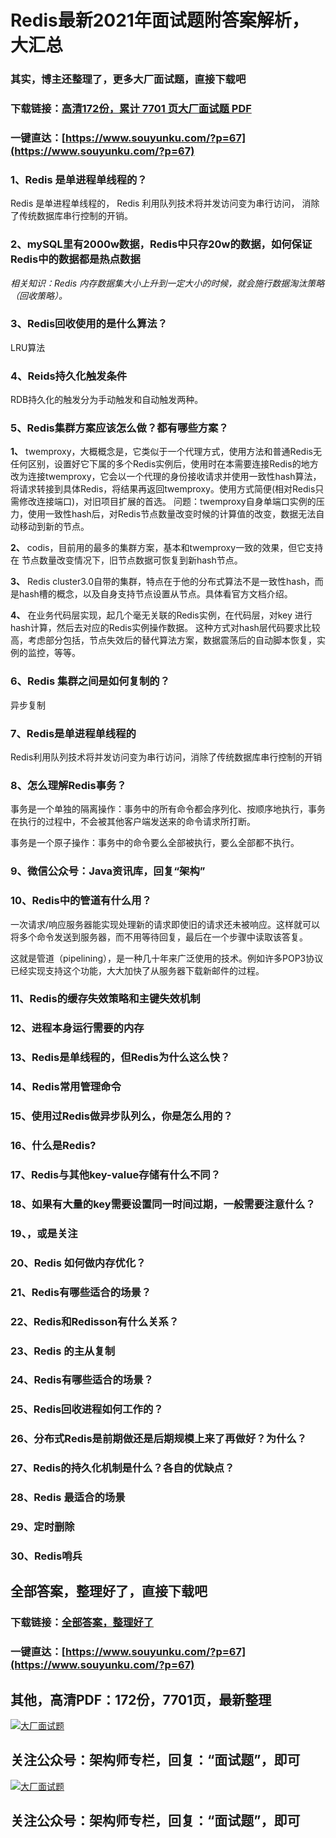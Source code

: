 # Redis最新2021年面试题附答案解析，大汇总

### 其实，博主还整理了，更多大厂面试题，直接下载吧

### 下载链接：[高清172份，累计 7701 页大厂面试题  PDF](https://www.souyunku.com/?p=67)

### 一键直达：[https://www.souyunku.com/?p=67](https://www.souyunku.com/?p=67)



### 1、Redis 是单进程单线程的？

Redis 是单进程单线程的， Redis 利用队列技术将并发访问变为串行访问， 消除了传统数据库串行控制的开销。


### 2、mySQL里有2000w数据，Redis中只存20w的数据，如何保证Redis中的数据都是热点数据

_相关知识：Redis 内存数据集大小上升到一定大小的时候，就会施行数据淘汰策略（回收策略）。_


### 3、Redis回收使用的是什么算法？

LRU算法


### 4、Reids持久化触发条件

RDB持久化的触发分为手动触发和自动触发两种。


### 5、Redis集群方案应该怎么做？都有哪些方案？

**1、** twemproxy，大概概念是，它类似于一个代理方式，使用方法和普通Redis无任何区别，设置好它下属的多个Redis实例后，使用时在本需要连接Redis的地方改为连接twemproxy，它会以一个代理的身份接收请求并使用一致性hash算法，将请求转接到具体Redis，将结果再返回twemproxy。使用方式简便(相对Redis只需修改连接端口)，对旧项目扩展的首选。 问题：twemproxy自身单端口实例的压力，使用一致性hash后，对Redis节点数量改变时候的计算值的改变，数据无法自动移动到新的节点。

**2、** codis，目前用的最多的集群方案，基本和twemproxy一致的效果，但它支持在 节点数量改变情况下，旧节点数据可恢复到新hash节点。

**3、** Redis cluster3.0自带的集群，特点在于他的分布式算法不是一致性hash，而是hash槽的概念，以及自身支持节点设置从节点。具体看官方文档介绍。

**4、** 在业务代码层实现，起几个毫无关联的Redis实例，在代码层，对key 进行hash计算，然后去对应的Redis实例操作数据。 这种方式对hash层代码要求比较高，考虑部分包括，节点失效后的替代算法方案，数据震荡后的自动脚本恢复，实例的监控，等等。


### 6、Redis 集群之间是如何复制的？

异步复制


### 7、Redis是单进程单线程的

Redis利用队列技术将并发访问变为串行访问，消除了传统数据库串行控制的开销


### 8、怎么理解Redis事务？

事务是一个单独的隔离操作：事务中的所有命令都会序列化、按顺序地执行，事务在执行的过程中，不会被其他客户端发送来的命令请求所打断。

事务是一个原子操作：事务中的命令要么全部被执行，要么全部都不执行。


### 9、微信公众号：Java资讯库，回复“架构”
### 10、Redis中的管道有什么用？

一次请求/响应服务器能实现处理新的请求即使旧的请求还未被响应。这样就可以将多个命令发送到服务器，而不用等待回复，最后在一个步骤中读取该答复。

这就是管道（pipelining），是一种几十年来广泛使用的技术。例如许多POP3协议已经实现支持这个功能，大大加快了从服务器下载新邮件的过程。


### 11、Redis的缓存失效策略和主键失效机制
### 12、进程本身运行需要的内存
### 13、Redis是单线程的，但Redis为什么这么快？
### 14、Redis常用管理命令
### 15、使用过Redis做异步队列么，你是怎么用的？
### 16、什么是Redis?
### 17、Redis与其他key-value存储有什么不同？
### 18、如果有大量的key需要设置同一时间过期，一般需要注意什么？
### 19、，或是关注
### 20、Redis 如何做内存优化？
### 21、Redis有哪些适合的场景？
### 22、Redis和Redisson有什么关系？
### 23、Redis 的主从复制
### 24、Redis有哪些适合的场景？
### 25、Redis回收进程如何工作的？
### 26、分布式Redis是前期做还是后期规模上来了再做好？为什么？
### 27、Redis的持久化机制是什么？各自的优缺点？
### 28、Redis 最适合的场景
### 29、定时删除
### 30、Redis哨兵




## 全部答案，整理好了，直接下载吧

### 下载链接：[全部答案，整理好了](https://www.souyunku.com/?p=67)

### 一键直达：[https://www.souyunku.com/?p=67](https://www.souyunku.com/?p=67)


## 其他，高清PDF：172份，7701页，最新整理

[![大厂面试题](https://www.souyunku.com/wp-content/uploads/weixin/mst.png "大厂面试题")](https://souyunku.lanzous.com/b0alp9b9g "大厂面试题")

## 关注公众号：架构师专栏，回复：“面试题”，即可

[![大厂面试题](https://www.souyunku.com/wp-content/uploads/weixin/jiagoushi.png "架构师专栏")](https://souyunku.lanzous.com/b0alp9b9g "架构师专栏")

## 关注公众号：架构师专栏，回复：“面试题”，即可
